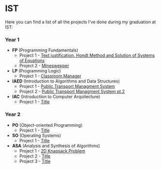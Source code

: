 # IST

Here you can find a list of all the projects I've done during my graduation at IST:

### Year 1

- **FP** (Programming Fundamentals)
  - Project 1 - [Text justification, Hondt Method and Solution of Systems of Equations](https://github.com/tiago-gsantos/ist-fp-proj1)
  - Project 2 - [Mineswepper](https://github.com/tiago-gsantos/ist-fp-proj2)
- **LP** (Programming Logic)
  - Project 1 - [Classroom Manager](https://github.com/tiago-gsantos/ist-lp-proj)
- **IAED** (Introduction to Algorithms and Data Structures)
  - Project 1 - [Public Transport Managment System](https://github.com/tiago-gsantos/ist-iaed-proj1)
  - Project 2 - [Public Transport Managment System pt.2](https://github.com/tiago-gsantos/ist-iaed-proj2)
- **IAC** (Introduction to Computer Arquitecture)
  - Project 1 - [Title](https://github.com/tiago-gsantos/ist-iac-proj)

### Year 2

- **PO** (Object-oriented Programming)
  - Project 1 - [Title](https://github.com/tiago-gsantos/ist-po-proj)
- **SO** (Operating Systems)
  - Project 1 - [Title]()
- **ASA** (Analysis and Synthesis of Algorithms)
  - Project 1 - [2D Knapsack Problem](https://github.com/tiago-gsantos/ist-asa-proj1)
  - Project 2 - [Title]()
  - Project 3 - [Title]()
